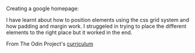  Creating a google homepage:

 I have learnt about how to position elements using the css grid system and how padding and margin work. I struggeled in trying to place the different elements to the right place but it worked in the end.



 From The Odin Project's [curriculum](http://www.theodinproject.com/courses/web-development-101/lessons/html-css)
